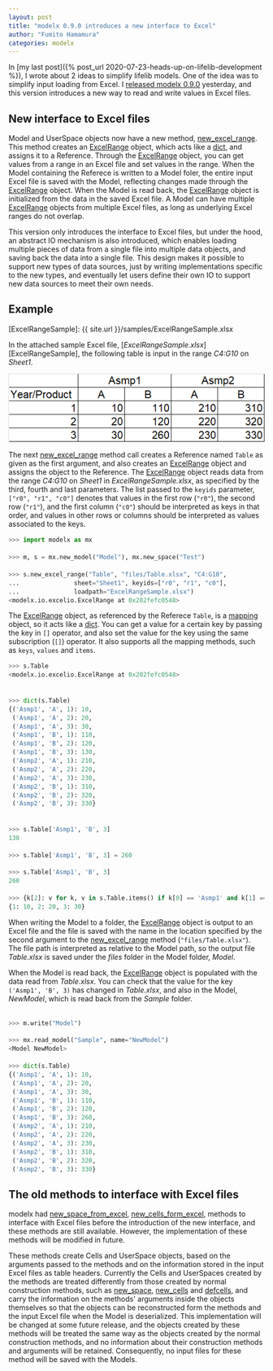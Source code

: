 ```yaml
---
layout: post
title: "modelx 0.9.0 introduces a new interface to Excel"
author: "Fumito Hamamura"
categories: modelx
---
```


In [my last post]({% post_url 2020-07-23-heads-up-on-lifelib-development %}), I wrote about 2 ideas to simplify lifelib models. One of the idea was to simplify input loading from Excel. I [released modelx 0.9.0](https://docs.modelx.io/en/latest/releases/relnotes_v0_9_0.html) yesterday, and this version introduces a new way to read and write values in Excel files.

## New interface to Excel files

[new_excel_range]: https://docs.modelx.io/en/latest/reference/space/generated/modelx.core.space.UserSpace.new_excel_range.html

[ExcelRange]: https://docs.modelx.io/en/latest/reference/dataclient.html#modelx.io.excelio.ExcelRange

[dict]: https://docs.python.org/3/library/stdtypes.html#mapping-types-dict

Model and UserSpace objects now have a new method, [new_excel_range]. This method creates an [ExcelRange] object, which acts like a [dict], and assigns it to a Reference. Through the [ExcelRange] object, you can get values from a range in an Excel file and set values in the range. When the Model containing the Referece
is written to a Model foler, the entire input Excel file is saved
with the Model, reflecting changes made through the [ExcelRange] object.
When the Model is read back, the [ExcelRange] object is initialized from the data in the saved Excel file. A Model can have multiple [ExcelRange] objects from multiple Excel files, as long as underlying Excel ranges do not overlap.

This version only introduces the interface to Excel files, but under the hood, an abstract IO mechanism is also introduced, which enables loading multiple pieces of data from a single file into multiple data objects, and saving back the data into a single file. This design makes it possible to support new types of data sources, just by writing implementations specific to the new types, and eventually let users define their own IO to support new data sources to meet their own needs.

## Example

[ExcelRangeSample]: {{ site.url }}/samples/ExcelRangeSample.xlsx

In the attached sample Excel file, [*ExcelRangeSample.xlsx*][ExcelRangeSample], the following table is input in the range *C4:G10* on *Sheet1*.

![Parameterization](/img/2020-08-10/SampleTable.png)

The next [new_excel_range] method call creates a Reference named `Table` as given as the first argument, and also creates an [ExcelRange] object and assigns the object to the Reference. The [ExcelRange] object reads data from the range *C4:G10* on *Sheet1* in *ExcelRangeSample.xlsx*,  as specified by the third, fourth and last parameters. The list passed to the `keyids` parameter, `["r0", "r1", "c0"]` denotes that values in the first row (`"r0"`), the second row (`"r1"`), and the first column (`"c0"`) should be interpreted as keys in that order, and values in other rows or columns should be interpreted as values associated to the keys.

```python
>>> import modelx as mx

>>> m, s = mx.new_model("Model"), mx.new_space("Test")

>>> s.new_excel_range("Table", "files/Table.xlsx", "C4:G10",
...               sheet="Sheet1", keyids=["r0", "r1", "c0"],
...               loadpath="ExcelRangeSample.xlsx")
<modelx.io.excelio.ExcelRange at 0x202fefc0548>
```

[mapping]: https://docs.python.org/3/glossary.html#term-mapping

The [ExcelRange] object, as referenced by the Referece `Table`, is a [mapping] object, so it acts like a [dict]. You can get a value for a certain key by passing the key in `[]` operator, and also set the value for the key using the same subscription (`[]`) operator.  It also supports all the mapping methods, such as `keys`, `values` and `items`.


```python
>>> s.Table
<modelx.io.excelio.ExcelRange at 0x202fefc0548>


>>> dict(s.Table)
{('Asmp1', 'A', 1): 10,
 ('Asmp1', 'A', 2): 20,
 ('Asmp1', 'A', 3): 30,
 ('Asmp1', 'B', 1): 110,
 ('Asmp1', 'B', 2): 120,
 ('Asmp1', 'B', 3): 130,
 ('Asmp2', 'A', 1): 210,
 ('Asmp2', 'A', 2): 220,
 ('Asmp2', 'A', 3): 230,
 ('Asmp2', 'B', 1): 310,
 ('Asmp2', 'B', 2): 320,
 ('Asmp2', 'B', 3): 330}


>>> s.Table['Asmp1', 'B', 3]
130

>>> s.Table['Asmp1', 'B', 3] = 260

>>> s.Table['Asmp1', 'B', 3]
260

>>> {k[2]: v for k, v in s.Table.items() if k[0] == 'Asmp1' and k[1] == 'A'}
{1: 10, 2: 20, 3: 30}

```

When writing the Model to a folder, the [ExcelRange] object is output to an Excel file and the file is saved with the name in the location specified by the second argument to the [new_excel_range] method (`"files/Table.xlsx"`). The file path is interpreted as relative to the Model path, so the output file *Table.xlsx* is saved under the *files* folder in the Model folder, *Model*.

When the Model is read back, the [ExcelRange] object is populated with the data read from *Table.xlsx*. You can check that the value for the key `('Asmp1', 'B', 3)` has changed in *Table.xlsx*, and also in the Model, *NewModel*, which is read back from the *Sample* folder.

```python

>>> m.write("Model")

>>> mx.read_model("Sample", name="NewModel")
<Model NewModel>

>>> dict(s.Table)
{('Asmp1', 'A', 1): 10,
 ('Asmp1', 'A', 2): 20,
 ('Asmp1', 'A', 3): 30,
 ('Asmp1', 'B', 1): 110,
 ('Asmp1', 'B', 2): 120,
 ('Asmp1', 'B', 3): 260,
 ('Asmp2', 'A', 1): 210,
 ('Asmp2', 'A', 2): 220,
 ('Asmp2', 'A', 3): 230,
 ('Asmp2', 'B', 1): 310,
 ('Asmp2', 'B', 2): 320,
 ('Asmp2', 'B', 3): 330}

```

## The old methods to interface with Excel files

[new_space_from_excel]: https://docs.modelx.io/en/latest/reference/space/generated/modelx.core.space.UserSpace.new_space_from_excel.html
[new_cells_form_excel]: https://docs.modelx.io/en/latest/reference/space/generated/modelx.core.space.UserSpace.new_cells_from_excel.html
[new_space]: https://docs.modelx.io/en/latest/reference/space/generated/modelx.core.space.UserSpace.new_space.html
[new_cells]: https://docs.modelx.io/en/latest/reference/space/generated/modelx.core.space.UserSpace.new_cells.html
[defcells]: https://docs.modelx.io/en/latest/reference/generated/modelx.defcells.html

modelx had [new_space_from_excel], [new_cells_form_excel], methods to interface with Excel files before the introduction of the new interface, and these methods are still available. However, the implementation of these methods will be modified in future.

These methods create Cells and UserSpace objects, based on the arguments passed to the methods and on the information stored in the input Excel files as table headers. Currently the Cells and UserSpaces created by the methods are treated differently from those created by normal construction methods, such as [new_space], [new_cells] and [defcells], and carry the information on the methods' arguments inside the objects themselves so that the objects can be reconstructed form the methods and the input Excel file when the Model is deserialized. This implementation will be changed at some future release, and the objects created by these methods will be treated the same way as the objects created by the normal construction methods, and  no information about their construction methods and arguments will be retained. Consequently, no input files for these method will be saved with the Models.
